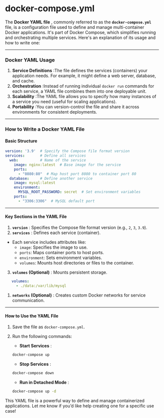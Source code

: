 # docker-compose.yml

The  **Docker YAML file** , commonly referred to as the **`docker-compose.yml`** file, is a configuration file used to define and manage multi-container Docker applications. It's part of Docker Compose, which simplifies running and orchestrating multiple services. Here's an explanation of its usage and how to write one:

---

### **Docker YAML Usage**

1. **Service Definitions** :The file defines the services (containers) your application needs. For example, it might define a web server, database, and cache.
2. **Orchestration** :Instead of running individual `docker run` commands for each service, a YAML file combines them into one deployable unit.
3. **Scalability** :The YAML file allows you to specify how many instances of a service you need (useful for scaling applications).
4. **Portability** :You can version-control the file and share it across environments for consistent deployments.

---

### **How to Write a Docker YAML File**

#### **Basic Structure**

```yaml
version: '3.9'  # Specify the Compose file format version
services:       # Define all services
  web:          # Name of the service
    image: nginx:latest  # Base image for the service
    ports:
      - "8080:80"  # Map host port 8080 to container port 80
  database:     # Define another service
    image: mysql:latest
    environment:
      MYSQL_ROOT_PASSWORD: secret  # Set environment variables
    ports:
      - "3306:3306"  # MySQL default port
```

---

#### **Key Sections in the YAML File**

1. **`version`** : Specifies the Compose file format version (e.g., `2`, `3`, `3.9`).
2. **`services`** : Defines each service (container).

* Each service includes attributes like:
  * `image`: Specifies the image to use.
  * `ports`: Maps container ports to host ports.
  * `environment`: Sets environment variables.
  * `volumes`: Mounts host directories or files to the container.

3. **`volumes` (Optional)** : Mounts persistent storage.

```yaml
   volumes:
     - ./data:/var/lib/mysql
```

1. **`networks` (Optional)** : Creates custom Docker networks for service communication.

---

#### **How to Use the YAML File**

1. Save the file as `docker-compose.yml`.
2. Run the following commands:

   * **Start Services** :

   ```bash
   docker-compose up
   ```

   * **Stop Services** :

   ```bash
   docker-compose down
   ```

   * **Run in Detached Mode** :

   ```bash
   docker-compose up -d
   ```

This YAML file is a powerful way to define and manage containerized applications. Let me know if you’d like help creating one for a specific use case!
